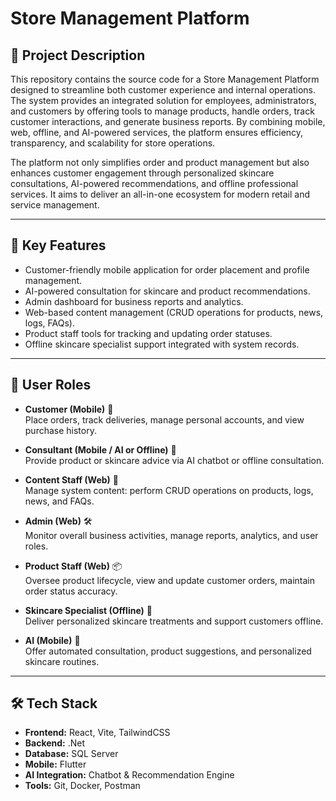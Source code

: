# Store Management Platform

## 📖 Project Description

This repository contains the source code for a Store Management Platform designed to streamline both customer experience and internal operations. The system provides an integrated solution for employees, administrators, and customers by offering tools to manage products, handle orders, track customer interactions, and generate business reports. By combining mobile, web, offline, and AI-powered services, the platform ensures efficiency, transparency, and scalability for store operations.

The platform not only simplifies order and product management but also enhances customer engagement through personalized skincare consultations, AI-powered recommendations, and offline professional services. It aims to deliver an all-in-one ecosystem for modern retail and service management.

---

## 🚀 Key Features

- Customer-friendly mobile application for order placement and profile management.
- AI-powered consultation for skincare and product recommendations.
- Admin dashboard for business reports and analytics.
- Web-based content management (CRUD operations for products, news, logs, FAQs).
- Product staff tools for tracking and updating order statuses.
- Offline skincare specialist support integrated with system records.

---

## 👥 User Roles

- **Customer (Mobile)** 🛒  
  Place orders, track deliveries, manage personal accounts, and view purchase history.

- **Consultant (Mobile / AI or Offline)** 🤝  
  Provide product or skincare advice via AI chatbot or offline consultation.

- **Content Staff (Web)** 📝  
  Manage system content: perform CRUD operations on products, logs, news, and FAQs.

- **Admin (Web)** 🛠️  
  Monitor overall business activities, manage reports, analytics, and user roles.

- **Product Staff (Web)** 📦  
  Oversee product lifecycle, view and update customer orders, maintain order status accuracy.

- **Skincare Specialist (Offline)** 💆  
  Deliver personalized skincare treatments and support customers offline.

- **AI (Mobile)** 🤖  
  Offer automated consultation, product suggestions, and personalized skincare routines.

---

## 🛠️ Tech Stack

- **Frontend:** React, Vite, TailwindCSS
- **Backend:** .Net
- **Database:** SQL Server
- **Mobile:** Flutter
- **AI Integration:** Chatbot & Recommendation Engine
- **Tools:** Git, Docker, Postman
